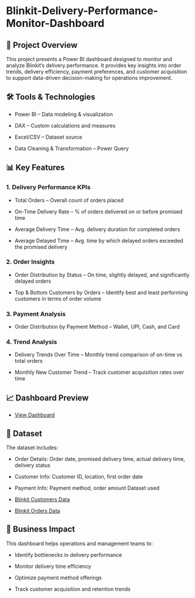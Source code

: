 # Blinkit-Delivery-Performance-Monitor-Dashboard
## 📌 Project Overview
This project presents a Power BI dashboard designed to monitor and analyze Blinkit’s delivery performance.
It provides key insights into order trends, delivery efficiency, payment preferences, and customer acquisition to support data-driven decision-making for operations improvement.

## 🛠 Tools & Technologies
- Power BI – Data modeling & visualization

- DAX – Custom calculations and measures

- Excel/CSV – Dataset source

- Data Cleaning & Transformation – Power Query

## 📊 Key Features
### 1. Delivery Performance KPIs
- Total Orders – Overall count of orders placed

- On-Time Delivery Rate – % of orders delivered on or before promised time

- Average Delivery Time – Avg. delivery duration for completed orders

- Average Delayed Time – Avg. time by which delayed orders exceeded the promised delivery

### 2. Order Insights
- Order Distribution by Status – On time, slightly delayed, and significantly delayed orders

- Top & Bottom Customers by Orders – Identify best and least performing customers in terms of order volume

### 3. Payment Analysis
- Order Distribution by Payment Method – Wallet, UPI, Cash, and Card

### 4. Trend Analysis
- Delivery Trends Over Time – Monthly trend comparison of on-time vs total orders

- Monthly New Customer Trend – Track customer acquisition rates over time

## 📈 Dashboard Preview
- <a href="https://github.com/shahista-shaikh/Blinkit-Delivery-Performance-Monitor-Dashboard/blob/main/Screenshot%202025-08-12%20160457.png">View Dashboard</a>

## 📂 Dataset
The dataset includes:

- Order Details: Order date, promised delivery time, actual delivery time, delivery status

- Customer Info: Customer ID, location, first order date

- Payment Info: Payment method, order amount
Dataset used
- <a href="https://github.com/shahista-shaikh/Blinkit-Delivery-Performance-Monitor-Dashboard/blob/main/blinkit_customers.csv">Blinkit Customers Data</a>
- <a href="https://github.com/shahista-shaikh/Blinkit-Delivery-Performance-Monitor-Dashboard/blob/main/blinkit_orders.csv">Blinkit Orders Data</a>

## 🎯 Business Impact
This dashboard helps operations and management teams to:

- Identify bottlenecks in delivery performance

- Monitor delivery time efficiency

- Optimize payment method offerings

- Track customer acquisition and retention trends


